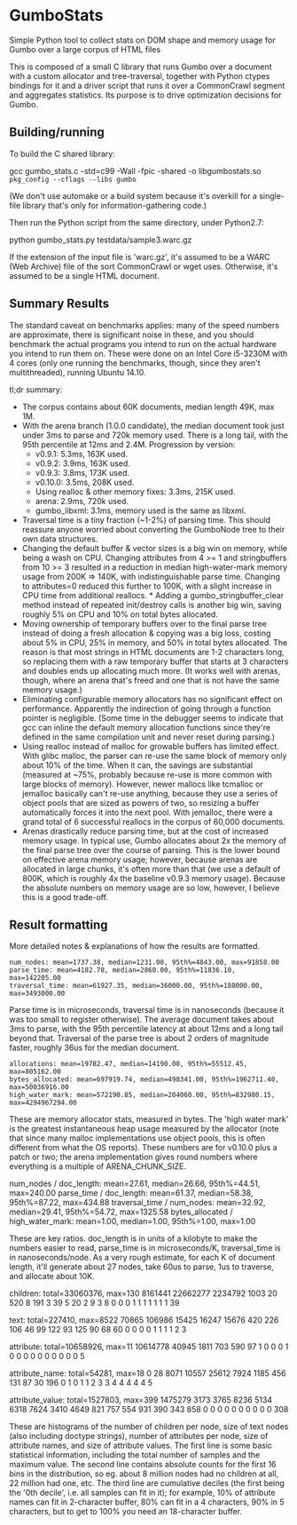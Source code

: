 # GumboStats
Simple Python tool to collect stats on DOM shape and memory usage for Gumbo over a large corpus of HTML files

This is composed of a small C library that runs Gumbo over a document with a
custom allocator and tree-traversal, together with Python ctypes bindings for it
and a driver script that runs it over a CommonCrawl segment and aggregates
statistics.  Its purpose is to drive optimization decisions for Gumbo.

## Building/running

To build the C shared library:

  gcc gumbo_stats.c -std=c99 -Wall -fpic -shared -o libgumbostats.so \
    `pkg_config --cflags --libs gumbo`

(We don't use automake or a build system because it's overkill for a single-file
library that's only for information-gathering code.)

Then run the Python script from the same directory, under Python2.7:

  python gumbo_stats.py testdata/sample3.warc.gz 

If the extension of the input file is 'warc.gz', it's assumed to be a WARC (Web Archive) file of the sort CommonCrawl or wget uses.  Otherwise, it's assumed to be a single HTML document.

## Summary Results

The standard caveat on benchmarks applies: many of the speed numbers are
approximate, there is significant noise in these, and you should benchmark the
actual programs you intend to run on the actual hardware you intend to run them
on.  These were done on an Intel Core i5-3230M with 4 cores (only one running
the benchmarks, though, since they aren't multithreaded), running Ubuntu 14.10.

tl;dr summary:

* The corpus contains about 60K documents, median length 49K, max 1M.
* With the arena branch (1.0.0 candidate), the median document took just under 3ms to parse and 720k memory used.  There is a long tail, with the 95th percentile at 12ms and 2.4M.  Progression by version:
  * v0.9.1: 5.3ms, 163K used.
  * v0.9.2: 3.9ms, 163K used.
  * v0.9.3: 3.8ms, 173K used.
  * v0.10.0: 3.5ms, 208K used.
  * Using realloc & other memory fixes: 3.3ms, 215K used.
  * arena: 2.9ms, 720k used.
  * gumbo_libxml: 3.1ms, memory used is the same as libxml.
* Traversal time is a tiny fraction (~1-2%) of parsing time.  This should reassure anyone worried about converting the GumboNode tree to their own data structures.
* Changing the default buffer & vector sizes is a big win on memory, while being a wash on CPU.  Changing attributes from 4 >= 1 and stringbuffers from 10 >= 3 resulted in a reduction in median high-water-mark memory usage from 200K => 140K, with indistinguishable parse time.  Changing to attributes=0 reduced this further to 100K, with a slight increase in CPU time from additional reallocs.  * Adding a gumbo_stringbuffer_clear method instead of repeated init/destroy calls is another big win, saving roughly 5% on CPU and 10% on total bytes allocated.
* Moving ownership of temporary buffers over to the final parse tree instead of doing a fresh allocation & copying was a big loss, costing about 5% in CPU, 25% in memory, and 50% in total bytes allocated.  The reason is that most strings in HTML documents are 1-2 characters long, so replacing them with a raw temporary buffer that starts at 3 characters and doubles ends up allocating much more.  (It works well with arenas, though, where an arena that's freed and one that is not have the same memory usage.)
* Eliminating configurable memory allocators has no significant effect on performance.  Apparently the indirection of going through a function pointer is negligible.  (Some time in the debugger seems to indicate that gcc can inline the default memory allocation functions since they're defined in the same compilation unit and never reset during parsing.)
* Using realloc instead of malloc for growable buffers has limited effect.  With glibc malloc, the parser can re-use the same block of memory only about 10% of the time.  When it can, the savings are substantial (measured at ~75%, probably because re-use is more common with large blocks of memory).  However, newer mallocs like tcmalloc or jemalloc basically can't re-use anything, because they use a series of object pools that are sized as powers of two, so resizing a buffer automatically forces it into the next pool.  With jemalloc, there were a grand total of 6 successful reallocs in the corpus of 60,000 documents.
* Arenas drastically reduce parsing time, but at the cost of increased memory usage.  In typical use, Gumbo allocates about 2x the memory of the final parse tree over the course of parsing.  This is the lower bound on effective arena memory usage; however, because arenas are allocated in large chunks, it's often more than that (we use a default of 800K, which is roughly 4x the baseline v0.9.3 memory usage).  Because the absolute numbers on memory usage are so low, however, I believe this is a good trade-off.

## Result formatting

More detailed notes & explanations of how the results are formatted.

    num_nodes: mean=1737.38, median=1231.00, 95th%=4843.00, max=91858.00
    parse_time: mean=4182.78, median=2860.00, 95th%=11836.10, max=142205.00
    traversal_time: mean=61927.35, median=36000.00, 95th%=188000.00, max=3493000.00

Parse time is in microseconds, traversal time is in nanoseconds (because it was
too small to register otherwise).  The average document takes about 3ms to
parse, with the 95th percentile latency at about 12ms and a long tail beyond
that.  Traversal of the parse tree is about 2 orders of magnitude faster,
roughly 36us for the median document.

    allocations: mean=19782.47, median=14190.00, 95th%=55512.45, max=805162.00
    bytes_allocated: mean=697919.74, median=498341.00, 95th%=1962711.40,
    max=50036916.00
    high_water_mark: mean=572190.85, median=204060.00, 95th%=832980.15,
    max=4294967294.00

These are memory allocator stats, measured in bytes.  The 'high water mark' is
the greatest instantaneous heap usage measured by the allocator (note that since
many malloc implementations use object pools, this is often different from what
the OS reports).  These numbers are for v0.10.0 plus a patch or two; the arena
implementation gives round numbers where everything is a multiple of
ARENA_CHUNK_SIZE.

  num_nodes / doc_length: mean=27.61, median=26.66, 95th%=44.51, max=240.00
  parse_time / doc_length: mean=61.37, median=58.38, 95th%=87.22, max=434.88
  traversal_time / num_nodes: mean=32.92, median=29.41, 95th%=54.72, max=1325.58
  bytes_allocated / high_water_mark: mean=1.00, median=1.00, 95th%=1.00, max=1.00

These are key ratios.  doc_length is in units of a kilobyte to make the numbers
easier to read, parse_time is in microseconds/K, traversal_time is in
nanoseconds/node.  As a very rough estimate, for each K of document length,
it'll generate about 27 nodes, take 60us to parse, 1us to traverse, and
allocate about 10K.

  children: total=33060376, max=130
  8161441 22662277 2234792 1003 20 520 8 191 3 39 5 20 2 9 3 8
  0 0 0 1 1 1 1 1 1 1 39

  text: total=227410, max=8522
  70865 106986 15425 16247 15676 420 226 106 46 99 122 93 125 90 68 60
  0 0 0 0 1 1 1 1 2 3

  attribute: total=10658926, max=11
  10614778 40945 1811 703 590 97 1 0 0 0 1
  0 0 0 0 0 0 0 0 0 0 5

  attribute_name: total=54281, max=18
  0 28 8071 10557 25612 7924 1185 456 131 87 30 196 0 1 0 1
  1 2 3 3 4 4 4 4 4 5

  attribute_value: total=1527803, max=399
  1475279 3173 3765 8236 5134 6318 7624 3410 4649 821 757 554 931 390 343 858
  0 0 0 0 0 0 0 0 0 0 308

These are histograms of the number of children per node, size of text nodes
(also including doctype strings), number of attributes per node, size of
attribute names, and size of attribute values.  The first line is some basic
statistical information, including the total number of samples and the maximum
value.  The second line contains absolute counts for the first 16 bins in the
distribution, so eg. about 8 million nodes had no children at all, 22 million
had one, etc.  The third line are cumulative deciles (the first being the '0th
decile', i.e. all samples can fit in it); for example, 10% of attribute names
can fit in 2-character buffer, 80% can fit in a 4 characters, 90% in 5
characters, but to get to 100% you need an 18-character buffer.
